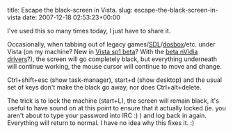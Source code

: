 title: Escape the black-screen in Vista.
slug: escape-the-black-screen-in-vista
date: 2007-12-18 02:53:23+00:00

I've used this so many times today, I just have to share it.

Occasionally, when tabbing out of legacy games/<a href="http://libsdl.org/">SDL</a>/<a href="http://www.dosbox.com/">dosbox</a>/etc. under Vista (on my machine? New in <a href="http://windowsvistablog.com/blogs/windowsvista/archive/2007/12/12/windows-vista-sp1-rc-now-available-for-public-download.aspx">Vista sp1 beta</a>? With the <a href="http://www.nvidia.com/Download/betadrivers.aspx">beta nVidia drivers</a>?), the screen will go completely black, but everything underneath will continue working, the mouse cursor will continue to move and change.

Ctrl+shift+esc (show task-manager), start+d (show desktop) and the usual set of keys don't make the black go away, nor does Ctrl+alt+delete.

The trick is to lock the machine (start+L), the screen will remain black, it's useful to have sound on at this point to ensure that it actually locked (ie. you aren't about to type your password into IRC :) ) and log back in again. Everything will return to normal. I have no idea why this fixes it. :)